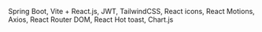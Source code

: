 Spring Boot, Vite + React.js, JWT, TailwindCSS, React icons, React Motions, Axios, React Router DOM, React Hot toast, Chart.js
